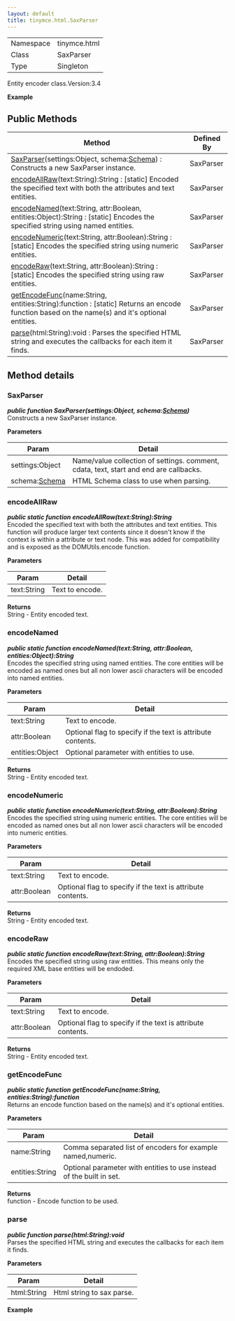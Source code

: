 ```yaml
---
layout: default
title: tinymce.html.SaxParser
---
```


|  |  |
| --- | --- |
| Namespace | tinymce.html |
| Class | SaxParser |
| Type | Singleton |

Entity encoder class.<span>Version:</span>3.4      

**Example**  

## Public Methods

| Method | Defined By |
| --- | --- |
| [SaxParser](#saxparser)(settings:Object, schema:[Schema](https://www.tiny.cloud/docs-3x/api/html/class_tinymce.html.Schema.html)) : Constructs a new SaxParser instance. | SaxParser |
| [encodeAllRaw](#encodeallraw)(text:String):String : <span class="static">[static]</span> Encoded the specified text with both the attributes and text entities. | SaxParser |
| [encodeNamed](#encodenamed)(text:String, attr:Boolean, entities:Object):String : <span class="static">[static]</span> Encodes the specified string using named entities. | SaxParser |
| [encodeNumeric](#encodenumeric)(text:String, attr:Boolean):String : <span class="static">[static]</span> Encodes the specified string using numeric entities. | SaxParser |
| [encodeRaw](#encoderaw)(text:String, attr:Boolean):String : <span class="static">[static]</span> Encodes the specified string using raw entities. | SaxParser |
| [getEncodeFunc](#getencodefunc)(name:String, entities:String):function : <span class="static">[static]</span> Returns an encode function based on the name(s) and it's optional entities. | SaxParser |
| [parse](#parse)(html:String):void : Parses the specified HTML string and executes the callbacks for each item it finds. | SaxParser |

## Method details

### SaxParser 

***public function SaxParser(settings:Object, schema:[Schema](https://www.tiny.cloud/docs-3x/api/html/class_tinymce.html.Schema.html))***  
Constructs a new SaxParser instance.      

**Parameters**  

| Param | Detail |
| --- | --- |
| settings:Object | Name/value collection of settings. comment, cdata, text, start and end are callbacks. |
| schema:[Schema](https://www.tiny.cloud/docs-3x/api/html/class_tinymce.html.Schema.html) | HTML Schema class to use when parsing. |

### encodeAllRaw 

***public static function encodeAllRaw(text:String):String***  
Encoded the specified text with both the attributes and text entities. This function will produce larger text contents since it doesn't know if the context is within a attribute or text node. This was added for compatibility and is exposed as the DOMUtils.encode function.      

**Parameters**  

| Param | Detail |
| --- | --- |
| text:String | Text to encode. |

**Returns**  
String - Entity encoded text.

### encodeNamed 

***public static function encodeNamed(text:String, attr:Boolean, entities:Object):String***  
Encodes the specified string using named entities. The core entities will be encoded as named ones but all non lower ascii characters will be encoded into named entities.      

**Parameters**  

| Param | Detail |
| --- | --- |
| text:String | Text to encode. |
| attr:Boolean | Optional flag to specify if the text is attribute contents. |
| entities:Object | Optional parameter with entities to use. |

**Returns**  
String - Entity encoded text.

### encodeNumeric 

***public static function encodeNumeric(text:String, attr:Boolean):String***  
Encodes the specified string using numeric entities. The core entities will be encoded as named ones but all non lower ascii characters will be encoded into numeric entities.      

**Parameters**  

| Param | Detail |
| --- | --- |
| text:String | Text to encode. |
| attr:Boolean | Optional flag to specify if the text is attribute contents. |

**Returns**  
String - Entity encoded text.

### encodeRaw 

***public static function encodeRaw(text:String, attr:Boolean):String***  
Encodes the specified string using raw entities. This means only the required XML base entities will be endoded.      

**Parameters**  

| Param | Detail |
| --- | --- |
| text:String | Text to encode. |
| attr:Boolean | Optional flag to specify if the text is attribute contents. |

**Returns**  
String - Entity encoded text.

### getEncodeFunc 

***public static function getEncodeFunc(name:String, entities:String):function***  
Returns an encode function based on the name(s) and it's optional entities.      

**Parameters**  

| Param | Detail |
| --- | --- |
| name:String | Comma separated list of encoders for example named,numeric. |
| entities:String | Optional parameter with entities to use instead of the built in set. |

**Returns**  
function - Encode function to be used.

### parse 

***public function parse(html:String):void***  
Parses the specified HTML string and executes the callbacks for each item it finds.      

**Parameters**  

| Param | Detail |
| --- | --- |
| html:String | Html string to sax parse. |

**Example**